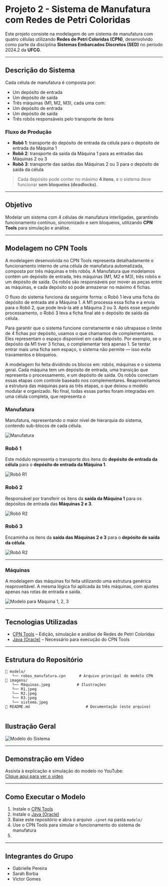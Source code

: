 # Projeto 2 - Sistema de Manufatura com Redes de Petri Coloridas

Este projeto consiste na modelagem de um sistema de manufatura com quatro células utilizando **Redes de Petri Coloridas (CPN)**, desenvolvido como parte da disciplina **Sistemas Embarcados Discretos (SED)** no período 2024.2 da **UFCG**.

---

## Descrição do Sistema

Cada célula de manufatura é composta por:

-  Um depósito de entrada  
-  Um depósito de saída  
-  Três máquinas (M1, M2, M3), cada uma com:
  - Um depósito de entrada
  - Um depósito de saída  
-  Três robôs responsáveis pelo transporte de itens

### Fluxo de Produção

- **Robô 1**: transporte do depósito de entrada da célula para o depósito de entrada da Máquina 1  
- **Robô 2**: transporte da saída da Máquina 1 para as entradas das Máquinas 2 ou 3  
- **Robô 3**: transporte das saídas das Máquinas 2 ou 3 para o depósito de saída da célula  

> Cada depósito pode conter no máximo **4 itens**, e o sistema deve funcionar **sem bloqueios (deadlocks)**.

---

## Objetivo

Modelar um sistema com 4 células de manufatura interligadas, garantindo funcionamento contínuo, sincronizado e sem bloqueios, utilizando **CPN Tools** para simulação e análise.

---
## Modelagem no CPN Tools

A modelagem desenvolvida no CPN Tools representa detalhadamente o funcionamento interno de uma célula de manufatura automatizada, composta por três máquinas e três robôs. A Manufatura que modelamos contém um depósito de entrada, três máquinas (M1, M2 e M3), três robôs e um depósito de saída. Os robôs são responsáveis por mover as peças entre as máquinas, e cada depósito só pode armazenar no máximo 4 fichas.

O fluxo do sistema funciona da seguinte forma: o Robô 1 leva uma ficha do depósito de entrada até a Máquina 1. A M1 processa essa ficha e a envia para o Robô 2, que pode levá-la até a Máquina 2 ou 3. Após esse segundo processamento, o Robô 3 leva a ficha final até o depósito de saída da célula.

Para garantir que o sistema funcione corretamente e não ultrapasse o limite de 4 fichas por depósito, usamos o que chamamos de complementares. Eles representam o espaço disponível em cada depósito. Por exemplo, se o depósito da M1 tiver 3 fichas, o complementar terá apenas 1. Se tentar entrar mais uma ficha sem espaço, o sistema não permite — isso evita travamentos e bloqueios.

A modelagem foi feita dividindo os blocos em: robôs, máquinas e o sistema geral. Cada máquina tem um depósito de entrada, uma transição que representa o processamento, e um depósito de saída. Os robôs conectam essas etapas com controle baseado nos complementares. Reaproveitamos a estrutura das máquinas para as três etapas, o que deixou o modelo modular e organizado. No final, todas essas partes foram integradas em uma célula completa, que representa o 


### Manufatura

Manufatura, representando o maior nível de hierarquia do sistema, contendo sub-blocos de cada célula. 

![Manufatura](imagens/Manufatura.jpeg)

### Robô 1

Este módulo representa o transporte dos itens do **depósito de entrada da célula** para o **depósito de entrada da Máquina 1**. 

![Robô R1](imagens/R1.jpeg)

### Robô 2

Responsável por transferir os itens da **saída da Máquina 1** para os depósitos de entrada das **Máquinas 2 e 3**.  

![Robô R2](imagens/R2.jpeg)

### Robô 3

Encaminha os itens da **saída das Máquinas 2 e 3** para o **depósito de saída da célula**.  

![Robô R2](imagens/R3.jpeg)

---

### Máquinas

A modelagem das máquinas foi feita utilizando uma estrutura genérica reaproveitável. A mesma lógica foi aplicada às três máquinas, com ajustes apenas nas rotas de entrada e saída. 

![Modelo para Máquina 1, 2, 3](imagens/Máquinas.jpeg)

---
## Tecnologias Utilizadas

- [CPN Tools](https://cpntools.org/) – Edição, simulação e análise de Redes de Petri Coloridas  
- [Java (Oracle)](https://www.java.com/pt-BR/) – Necessário para execução do CPN Tools

---

## Estrutura do Repositório

```
📁 modelo/
   └── robos_manufatura.cpn      # Arquivo principal do modelo CPN
📁 imagens/
   └── Máquinas.jpeg            # Ilustrações
   └── R1.jpeg
   └── R2.jpeg
   └── R3.jpeg
   └── sistema.jpeg
📄 README.md                         # Documentação (este arquivo)


```

## Ilustração Geral


![Modelo do Sistema](imagens/sistema.jpeg)

---

## Demonstração em Vídeo

Assista à explicação e simulação do modelo no YouTube:  
[Clique aqui para ver o vídeo]()


---

## Como Executar o Modelo

1. Instale o [CPN Tools](https://cpntools.org/)
2. Instale o [Java (Oracle)](https://www.java.com/pt-BR/)
3. Baixe este repositório e abra o arquivo `.cpnet` na pasta `modelo/`
4. Use o CPN Tools para simular o funcionamento do sistema de manufatura
5. 
---

## Integrantes do Grupo

- Gabrielle Pereira  
- Sarah Borba
- Victor Gomes
